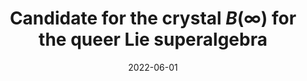 ---
title: "Candidate for the crystal $B(\\infty)$ for the queer Lie superalgebra"
collection: publications
permalink: /publication/2022-06-01-candidate-for-the-crystal-Binfinity-for-the-queer-Lie-superalgebra
date: 2022-06-01
doi: '10.1215/21562261-2022-0010'
arxiv: '1903.03236'
fpsac: 'http://fpsac2019.fmf.uni-lj.si/resources/Proceedings/99.pdf'
file: '/files/article-candidate_for_the_crystal_Binfinity_for_the_queer_Lie_superalgebra.pdf'
citation: '<i>Candidate for the crystal $$B(\infty)$$ for the queer Lie superalgebra</i> (with <a href="https://tscrim.github.io">T. Scrimshaw</a>), Kyoto J. Math. <b>62</b> (2022), no. 2, 377–401. FPSAC Extended Abstract: Proceedings of the 31st International Conference on "Formal Power Series and Algebraic Combinatorics" (Ljubljana), Sém. Lothar. Combin. <b>82B</b> (2019) Art. 54, 12 pp.'
---